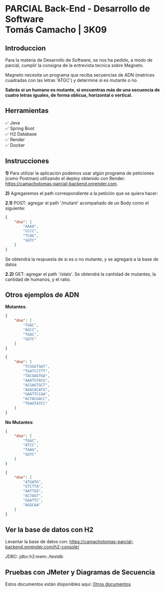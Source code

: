 # PARCIAL Back-End - Desarrollo de Software <br/> Tomás Camacho | 3K09

## Introduccion

Para la materia de Desarrollo de Software, se nos ha pedido, a modo de parcial, cumplir la consigna de la entrevista tecnica sobre Magneto.

Magneto necesita un programa que reciba secuencias de ADN (matrices cuadradas con las letras 'ATGC') y determine si es mutante o no.

**Sabrás si un humano es mutante, si encuentras más de una secuencia de cuatro letras iguales, de forma oblicua, horizontal o vertical.** <br/>


## Herramientas

✅ Java <br/>
✅ Spring Boot <br/>
✅ H2 Database <br/>
✅ Render <br/>
✅ Docker <br/>


## Instrucciones

**1)** Para utilizar la aplicación podemos usar algún programa de peticiones (como Postman) utilizando el deploy obtenido con Render: https://camachotomas-parcial-backend.onrender.com. <br/>

**2)** Agregaremos el path correspondiente a la petición que se quiera hacer: <br/>

   **2.1)** POST: agregar el path '/mutant' acompañado de un Body como el siguiente: <br/>
   
```json
{
    "dna": [
        "AAAA",
        "CCCC",
        "TCAG",
        "GGTC"
    ]
}
```

Se obtendrá la respuesta de si es o no mutante, y se agregará a la base de datos

   **2.2)** GET: agregar el path '/stats'. Se obtendrá la cantidad de mutantes, la cantidad de humanos, y el ratio. <br/>

   



## Otros ejemplos de ADN

**Mutantes**:

```json
{
    "dna": [
        "TGAC",
        "AGCC",
        "TGAC",
        "GGTC"
    ]
}
```


```json
{
    "dna": [
        "TCGGGTGAT",
        "TGATCCTTT",
        "TACGAGTGA",
        "AAATGTACG",
        "ACGAGTGCT",
        "AGACACATG",
        "GAATTCCAA",
        "ACTACGACC",
        "TGAGTATCC"
    ]
}
```


**No Mutantes**:

```json
{
    "dna": [
        "TGAC",
        "ATCC",
        "TAAG",
        "GGTC"
    ]
}
```

```json
{
    "dna": [
        "ATGATG",
        "GTCTTA",
        "AATTGG",
        "ACTAGT",
        "GGATTC",
        "AGGCAA"
    ]
}
```

## Ver la base de datos con H2

Levantar la base de datos con: https://camachotomas-parcial-backend.onrender.com/h2-console/ <br/>

JDBC: jdbc:h2:mem:./testdb


## Pruebas con JMeter y Diagramas de Secuencia

Estos documentos están disponibles aquí: [Otros documentos](./Camacho%20Tomas%20-%20Parcial%20Back.pdf)
